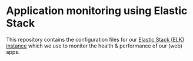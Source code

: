 # Application monitoring using Elastic Stack

This repository contains the configuration files for our [Elastic Stack (ELK) instance](https://www.elastic.co/elastic-stack) which we use to monitor the health & performance of our (web) apps.
